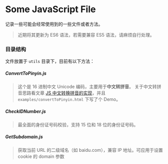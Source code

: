 # Some JavaScript File

记录一些可能会经常使用到的一些文件或者方法。

> 近期将其更新为 ES6 语法，若需要兼容 ES5 语法，请麻烦自行处理。

### 目录结构

文件放置于 `utils` 目录下，目前有以下方法：

##### ConvertToPinyin.js

> 这个是 16 进制中文 Unicode 编码，主要用于**中文转拼音**。
> 关于中文转拼音思路看文章 [JS 中文转换拼音的实现](https://www.jianshu.com/p/eb96eac8a091)，并且 `examples/convertToPinyin.html` 下写了个 Demo。

##### CheckIDNumber.js

> 最全面的身份证号码校验，支持 15 位和 18 位的身份证号码。

##### GetSubdomain.js

> 获取当前 URL 的二级域名（如 baidu.com），兼容 IP 地址。可应用于设置 cookie 的 domain 参数

